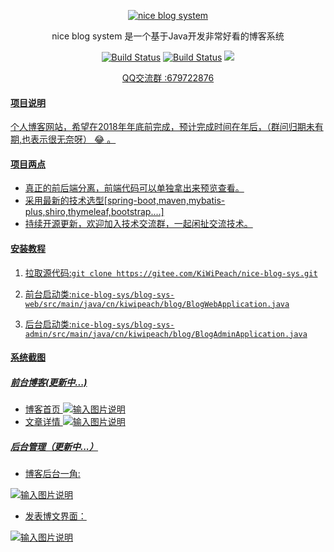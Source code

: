 <p align=center>
  <a href="http://www.layui.com">
    <img src="https://images.gitee.com/uploads/images/2018/1209/104133_aeeef844_1387578.png" alt="nice blog system">
  </a>
</p>
<p align=center>
  nice blog system 是一个基于Java开发非常好看的博客系统
</p>

<p align="center">
  <a href="https://gitee.com/KiWiPeach/nice-blog-sys"><img alt="Build Status" src="https://img.shields.io/hexpm/l/plug.svg"></a>
    <a href="https://gitee.com/KiWiPeach/nice-blog-sys"><img alt="Build Status" src="
https://img.shields.io/shippable/5444c5ecb904a4b21567b0ff.svg"></a>
<a target="_blank" href="https://www.oracle.com/technetwork/java/javase/downloads/index.html">
		<img src="https://img.shields.io/badge/JDK-1.8+-green.svg" ></img>
	</a>
   
</p>
<p align="center">
 <a href="javascript:;">QQ交流群 :679722876</p>
</p>


#### 项目说明
个人博客网站，希望在2018年年底前完成，预计完成时间在年后，（群问归期未有期,也表示很无奈呀） :joy: 。

#### 项目两点
- 真正的前后端分离，前端代码可以单独拿出来预览查看。
- 采用最新的技术选型[spring-boot,maven,mybatis-plus,shiro,thymeleaf,bootstrap....]
- 持续开源更新，欢迎加入技术交流群，一起闲扯交流技术。

#### 安装教程

1. 拉取源代码:`git clone https://gitee.com/KiWiPeach/nice-blog-sys.git`	

2. 前台启动类:`nice-blog-sys/blog-sys-web/src/main/java/cn/kiwipeach/blog/BlogWebApplication.java`

3. 后台启动类:`nice-blog-sys/blog-sys-admin/src/main/java/cn/kiwipeach/blog/BlogAdminApplication.java`

#### 系统截图

##### 前台博客(更新中...)

- 博客首页
![输入图片说明](https://images.gitee.com/uploads/images/2018/1127/113145_d617521a_1387578.gif "博客首页.gif")
- 文章详情
![输入图片说明](https://images.gitee.com/uploads/images/2018/1127/113200_a7a12603_1387578.gif "文章详情.gif")


##### 后台管理（更新中...）

- 博客后台一角: 

![输入图片说明](https://images.gitee.com/uploads/images/2018/1127/113125_8043f6a4_1387578.png "屏幕截图.png")

- 发表博文界面：

![输入图片说明](https://images.gitee.com/uploads/images/2018/1209/113059_fa9be492_1387578.png "XSXZ(]B3KJPS6K6[71}S266.png")
